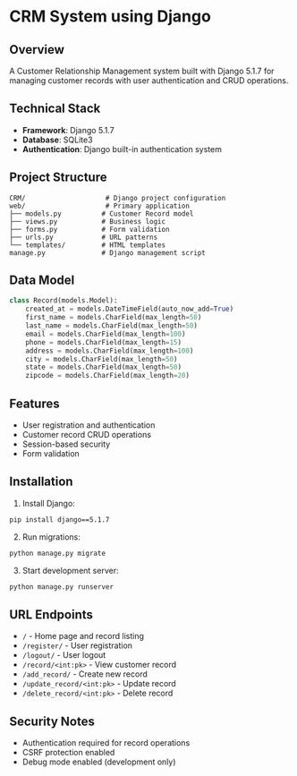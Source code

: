 # CRM System using Django

## Overview

A Customer Relationship Management system built with Django 5.1.7 for managing customer records with user authentication and CRUD operations.

## Technical Stack

- **Framework**: Django 5.1.7
- **Database**: SQLite3
- **Authentication**: Django built-in authentication system

## Project Structure

```
CRM/                    # Django project configuration
web/                    # Primary application
├── models.py          # Customer Record model
├── views.py           # Business logic
├── forms.py           # Form validation
├── urls.py            # URL patterns
└── templates/         # HTML templates
manage.py              # Django management script
```

## Data Model

```python
class Record(models.Model):
    created_at = models.DateTimeField(auto_now_add=True)
    first_name = models.CharField(max_length=50)
    last_name = models.CharField(max_length=50)
    email = models.CharField(max_length=100)
    phone = models.CharField(max_length=15)
    address = models.CharField(max_length=100)
    city = models.CharField(max_length=50)
    state = models.CharField(max_length=50)
    zipcode = models.CharField(max_length=20)
```

## Features

- User registration and authentication
- Customer record CRUD operations
- Session-based security
- Form validation

## Installation

1. Install Django:
```bash
pip install django==5.1.7
```

2. Run migrations:
```bash
python manage.py migrate
```

3. Start development server:
```bash
python manage.py runserver
```

## URL Endpoints

- `/` - Home page and record listing
- `/register/` - User registration
- `/logout/` - User logout
- `/record/<int:pk>` - View customer record
- `/add_record/` - Create new record
- `/update_record/<int:pk>` - Update record
- `/delete_record/<int:pk>` - Delete record

## Security Notes

- Authentication required for record operations
- CSRF protection enabled
- Debug mode enabled (development only)